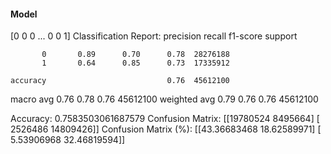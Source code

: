 #### Model
[0 0 0 ... 0 0 1]
Classification Report:
              precision    recall  f1-score   support

           0       0.89      0.70      0.78  28276188
           1       0.64      0.85      0.73  17335912

    accuracy                           0.76  45612100
   macro avg       0.76      0.78      0.76  45612100
weighted avg       0.79      0.76      0.76  45612100

Accuracy: 0.7583503061687579
Confusion Matrix:
[[19780524  8495664]
 [ 2526486 14809426]]
Confusion Matrix (%):
[[43.36683468 18.62589971]
 [ 5.53906968 32.46819594]]
